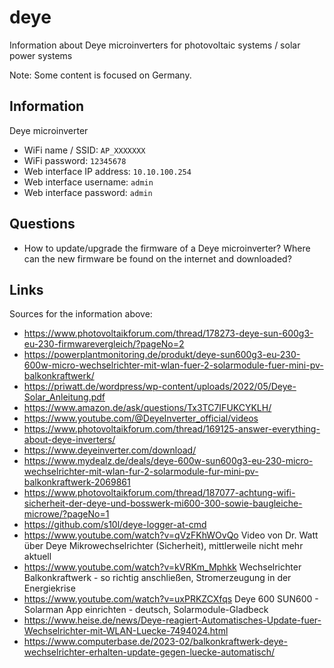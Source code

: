 # deye
Information about Deye microinverters for photovoltaic systems / solar power systems

Note: Some content is focused on Germany.

## Information
Deye microinverter
- WiFi name / SSID: `AP_XXXXXXX`
- WiFi password: `12345678`
- Web interface IP address: `10.10.100.254`
- Web interface username: `admin`
- Web interface password: `admin`

## Questions
- How to update/upgrade the firmware of a Deye microinverter? Where can the new firmware be found on the internet and downloaded?

## Links
Sources for the information above:
- https://www.photovoltaikforum.com/thread/178273-deye-sun-600g3-eu-230-firmwarevergleich/?pageNo=2
- https://powerplantmonitoring.de/produkt/deye-sun600g3-eu-230-600w-micro-wechselrichter-mit-wlan-fuer-2-solarmodule-fuer-mini-pv-balkonkraftwerk/
- https://priwatt.de/wordpress/wp-content/uploads/2022/05/Deye-Solar_Anleitung.pdf
- https://www.amazon.de/ask/questions/Tx3TC7IFUKCYKLH/
- https://www.youtube.com/@DeyeInverter_official/videos
- https://www.photovoltaikforum.com/thread/169125-answer-everything-about-deye-inverters/
- https://www.deyeinverter.com/download/
- https://www.mydealz.de/deals/deye-600w-sun600g3-eu-230-micro-wechselrichter-mit-wlan-fur-2-solarmodule-fur-mini-pv-balkonkraftwerk-2069861
- https://www.photovoltaikforum.com/thread/187077-achtung-wifi-sicherheit-der-deye-und-bosswerk-mi600-300-sowie-baugleiche-microwe/?pageNo=1
- https://github.com/s10l/deye-logger-at-cmd
- https://www.youtube.com/watch?v=qVzFKhWOvQo Video von Dr. Watt über Deye Mikrowechselrichter (Sicherheit), mittlerweile nicht mehr aktuell
- https://www.youtube.com/watch?v=kVRKm_Mphkk Wechselrichter Balkonkraftwerk - so richtig anschließen, Stromerzeugung in der Energiekrise
- https://www.youtube.com/watch?v=uxPRKZCXfqs Deye 600 SUN600 - Solarman App einrichten - deutsch, Solarmodule-Gladbeck
- https://www.heise.de/news/Deye-reagiert-Automatisches-Update-fuer-Wechselrichter-mit-WLAN-Luecke-7494024.html
- https://www.computerbase.de/2023-02/balkonkraftwerk-deye-wechselrichter-erhalten-update-gegen-luecke-automatisch/
